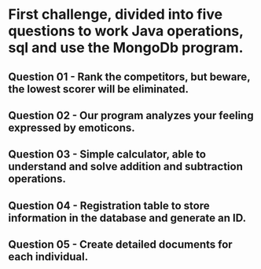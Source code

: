 # First challenge, divided into five questions to work Java operations, sql and use the MongoDb program.


## Question 01 - Rank the competitors, but beware, the lowest scorer will be eliminated.

## Question 02 - Our program analyzes your feeling expressed by emoticons.

## Question 03 - Simple calculator, able to understand and solve addition and subtraction operations.

## Question 04 - Registration table to store information in the database and generate an ID.

## Question 05 - Create detailed documents for each individual.
